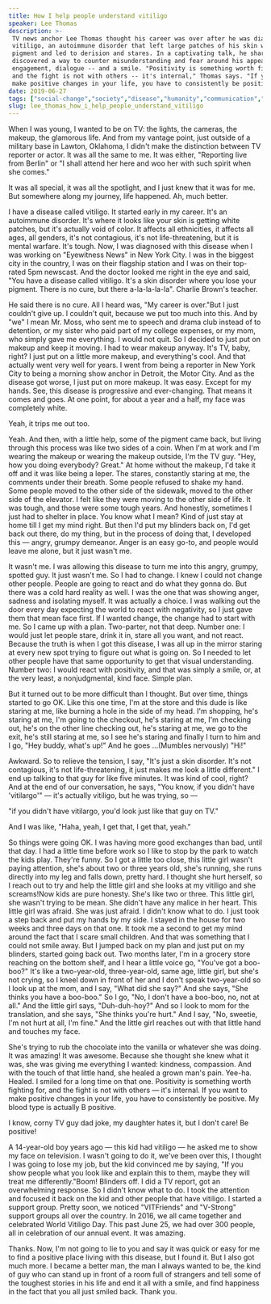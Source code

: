 ```yaml
---
title: How I help people understand vitiligo
speaker: Lee Thomas
description: >-
 TV news anchor Lee Thomas thought his career was over after he was diagnosed with
 vitiligo, an autoimmune disorder that left large patches of his skin without
 pigment and led to derision and stares. In a captivating talk, he shares how he
 discovered a way to counter misunderstanding and fear around his appearance with
 engagement, dialogue -- and a smile. "Positivity is something worth fighting for,
 and the fight is not with others -- it's internal," Thomas says. "If you want to
 make positive changes in your life, you have to consistently be positive."
date: 2019-06-27
tags: ["social-change","society","disease","humanity","communication","motivation","human-body","television"]
slug: lee_thomas_how_i_help_people_understand_vitiligo
---
```


When I was young, I wanted to be on TV: the lights, the cameras, the makeup, the glamorous
life. And from my vantage point, just outside of a military base in Lawton, Oklahoma, I
didn't make the distinction between TV reporter or actor. It was all the same to me. It
was either, "Reporting live from Berlin" or "I shall attend her here and woo her with such
spirit when she comes."

It was all special, it was all the spotlight, and I just knew that it was for me. But
somewhere along my journey, life happened. Ah, much better.

I have a disease called vitiligo. It started early in my career. It's an autoimmune
disorder. It's where it looks like your skin is getting white patches, but it's actually
void of color. It affects all ethnicities, it affects all ages, all genders, it's not
contagious, it's not life-threatening, but it is mental warfare. It's tough. Now, I was
diagnosed with this disease when I was working on "Eyewitness News" in New York City. I
was in the biggest city in the country, I was on their flagship station and I was on their
top-rated 5pm newscast. And the doctor looked me right in the eye and said, "You have a
disease called vitiligo. It's a skin disorder where you lose your pigment. There is no
cure, but there a-la-la-la-la". Charlie Brown's teacher.

He said there is no cure. All I heard was, "My career is over."But I just couldn't give
up. I couldn't quit, because we put too much into this. And by "we" I mean Mr. Moss, who
sent me to speech and drama club instead of to detention, or my sister who paid part of my
college expenses, or my mom, who simply gave me everything. I would not quit. So I decided
to just put on makeup and keep it moving. I had to wear makeup anyway. It's TV, baby,
right? I just put on a little more makeup, and everything's cool. And that actually went
very well for years. I went from being a reporter in New York City to being a morning show
anchor in Detroit, the Motor City. And as the disease got worse, I just put on more
makeup. It was easy. Except for my hands. See, this disease is progressive and
ever-changing. That means it comes and goes. At one point, for about a year and a half, my
face was completely white.

Yeah, it trips me out too.

Yeah. And then, with a little help, some of the pigment came back, but living through this
process was like two sides of a coin. When I'm at work and I'm wearing the makeup or
wearing the makeup outside, I'm the TV guy. "Hey, how you doing everybody? Great." At home
without the makeup, I'd take it off and it was like being a leper. The stares, constantly
staring at me, the comments under their breath. Some people refused to shake my hand. Some
people moved to the other side of the sidewalk, moved to the other side of the elevator. I
felt like they were moving to the other side of life. It was tough, and those were some
tough years. And honestly, sometimes I just had to shelter in place. You know what I mean?
Kind of just stay at home till I get my mind right. But then I'd put my blinders back on,
I'd get back out there, do my thing, but in the process of doing that, I developed this —
angry, grumpy demeanor. Anger is an easy go-to, and people would leave me alone, but it
just wasn't me.

It wasn't me. I was allowing this disease to turn me into this angry, grumpy, spotted guy.
It just wasn't me. So I had to change. I knew I could not change other people. People are
going to react and do what they gonna do. But there was a cold hard reality as well. I was
the one that was showing anger, sadness and isolating myself. It was actually a choice. I
was walking out the door every day expecting the world to react with negativity, so I just
gave them that mean face first. If I wanted change, the change had to start with me. So I
came up with a plan. Two-parter, not that deep. Number one: I would just let people stare,
drink it in, stare all you want, and not react. Because the truth is when I got this
disease, I was all up in the mirror staring at every new spot trying to figure out what is
going on. So I needed to let other people have that same opportunity to get that visual
understanding. Number two: I would react with positivity, and that was simply a smile, or,
at the very least, a nonjudgmental, kind face. Simple plan.

But it turned out to be more difficult than I thought. But over time, things started to go
OK. Like this one time, I'm at the store and this dude is like staring at me, like burning
a hole in the side of my head. I'm shopping, he's staring at me, I'm going to the
checkout, he's staring at me, I'm checking out, he's on the other line checking out, he's
staring at me, we go to the exit, he's still staring at me, so I see he's staring and
finally I turn to him and I go, "Hey buddy, what's up!" And he goes ...(Mumbles nervously)
"Hi!"

Awkward. So to relieve the tension, I say, "It's just a skin disorder. It's not contagious,
it's not life-threatening, it just makes me look a little different." I end up talking to
that guy for like five minutes. It was kind of cool, right? And at the end of our
conversation, he says, "You know, if you didn't have 'vitilargo'" — it's actually
vitiligo, but he was trying, so —

"if you didn't have vitilargo, you'd look just like that guy on TV."

And I was like, "Haha, yeah, I get that, I get that, yeah."

So things were going OK. I was having more good exchanges than bad, until that day. I had
a little time before work so I like to stop by the park to watch the kids play. They're
funny. So I got a little too close, this little girl wasn't paying attention, she's about
two or three years old, she's running, she runs directly into my leg and falls down,
pretty hard. I thought she hurt herself, so I reach out to try and help the little girl
and she looks at my vitiligo and she screams!Now kids are pure honesty. She's like two or
three. This little girl, she wasn't trying to be mean. She didn't have any malice in her
heart. This little girl was afraid. She was just afraid. I didn't know what to do. I just
took a step back and put my hands by my side. I stayed in the house for two weeks and
three days on that one. It took me a second to get my mind around the fact that I scare
small children. And that was something that I could not smile away. But I jumped back on my
plan and just put on my blinders, started going back out. Two months later, I'm in a
grocery store reaching on the bottom shelf, and I hear a little voice go, "You've got a
boo-boo?" It's like a two-year-old, three-year-old, same age, little girl, but she's not
crying, so I kneel down in front of her and I don't speak two-year-old so I look up at the
mom, and I say, "What did she say?" And she says, "She thinks you have a boo-boo." So I
go, "No, I don't have a boo-boo, no, not at all." And the little girl says, "Duh-duh-hoy?"
And so I look to mom for the translation, and she says, "She thinks you're hurt." And I
say, "No, sweetie, I'm not hurt at all, I'm fine." And the little girl reaches out with
that little hand and touches my face.

She's trying to rub the chocolate into the vanilla or whatever she was doing. It was
amazing! It was awesome. Because she thought she knew what it was, she was giving me
everything I wanted: kindness, compassion. And with the touch of that little hand, she
healed a grown man's pain. Yee-ha. Healed. I smiled for a long time on that one. Positivity
is something worth fighting for, and the fight is not with others — it's internal. If you
want to make positive changes in your life, you have to consistently be positive. My blood
type is actually B positive.

I know, corny TV guy dad joke, my daughter hates it, but I don't care! Be
positive!

A 14-year-old boy years ago — this kid had vitiligo — he asked me to show my face on
television. I wasn't going to do it, we've been over this, I thought I was going to lose
my job, but the kid convinced me by saying, "If you show people what you look like and
explain this to them, maybe they will treat me differently."Boom! Blinders off. I did a TV
report, got an overwhelming response. So I didn't know what to do. I took the attention
and focused it back on the kid and other people that have vitiligo. I started a support
group. Pretty soon, we noticed "VITFriends" and "V-Strong" support groups all over the
country. In 2016, we all came together and celebrated World Vitiligo Day. This past June
25, we had over 300 people, all in celebration of our annual event. It was
amazing.

Thanks. Now, I'm not going to lie to you and say it was quick or easy for me to find a
positive place living with this disease, but I found it. But I also got much more. I
became a better man, the man I always wanted to be, the kind of guy who can stand up in
front of a room full of strangers and tell some of the toughest stories in his life and
end it all with a smile, and find happiness in the fact that you all just smiled
back. Thank you.

<!--
ad_duration=3.33
comment_count=27
event="TED Salon The Macallan"
external_start_time=0
has_talk_citation=0
intro_duration=11.82
is_subtitle_required="False"
is_talk_featured="True"
language="en"
language_swap="False"
native_language="en"
number_of_related_talks=6
number_of_speakers=1
number_of_subtitled_videos=15
number_of_tags=8
number_of_talk_download_languages=15
number_of_talk_more_resources=1
number_of_talk_recommendations=1
number_of_talks_take_actions=3
post_ad_duration=0.83
published_timestamp="2019-08-29 19:49:44"
recording_date="2019-06-27"
speaker_description="Broadcast journalist, diversity advocate"
speaker_is_published=1
speaker_name="Lee Thomas"
talk_name="How I help people understand vitiligo"
talk_recommendations_blurb="More resources curated by Lee Thomas"
talks_tags=["social-change","society","disease","humanity","communication","motivation","human-body","television"]
url_audio="https://download.ted.com/talks/LeeThomas_2019S.mp3?apikey=acme-roadrunner"
url_photo_speaker="https://pe.tedcdn.com/images/ted/2bfae9fb14e04a77bd07d07a84ecdc141c5df43b_254x191.jpg"
url_photo_talk="https://s3.amazonaws.com/talkstar-photos/uploads/ccdc0892-f1cc-44f6-9dcf-a3783435a922/LeeThomas_2019S-embed.jpg"
url_webpage="https://www.ted.com/talks/lee_thomas_how_i_help_people_understand_vitiligo"
video_type_name="TED Salon Talk (partner)"
-->